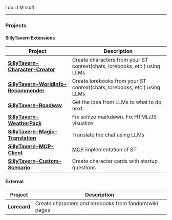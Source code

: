 I do LLM stuff.

---

### Projects

#### SillyTavern Extensions

| Project                                                                              | Description                                                                                                                                                                                                    |
| ------------------------------------------------------------------------------------ | -------------------------------------------------------------------------------------------------------------------------------------------------------------------------------------------------------------- |
| **[SillyTavern-Character-Creator](https://github.com/bmen25124/SillyTavern-Character-Creator)** | Create characters from your ST context(chats, lorebooks, etc.) using LLMs  |
| **[SillyTavern-WorldInfo-Recommender](https://github.com/bmen25124/SillyTavern-WorldInfo-Recommender)** | Create lorebooks from your ST context(chats, lorebooks, etc.) using LLMs |
| **[SillyTavern-Roadway](https://github.com/bmen25124/SillyTavern-Roadway)** | Get the idea from LLMs to what to do next. |
| **[SillyTavern-WeatherPack](https://github.com/bmen25124/SillyTavern-WeatherPack)** | Fix schizo markdown. Fix HTML/JS visualize |
| **[SillyTavern-Magic-Translation](https://github.com/bmen25124/SillyTavern-Magic-Translation)** | Translate the chat using LLMs |
| **[SillyTavern-MCP-Client](https://github.com/bmen25124/SillyTavern-MCP-Client)** | [MCP](https://modelcontextprotocol.io/docs/getting-started/intro) implementation of ST |
| **[SillyTavern-Custom-Scenario](https://github.com/bmen25124/SillyTavern-Custom-Scenario)** | Create character cards with startup questions |

#### External

| Project                                                                              | Description                                                                                                                                                                                                    |
| ------------------------------------------------------------------------------------ | -------------------------------------------------------------------------------------------------------------------------------------------------------------------------------------------------------------- |
| **[Lorecard](https://github.com/bmen25124/lorecard)** | Create characters and lorebooks from fandom/wiki pages |
